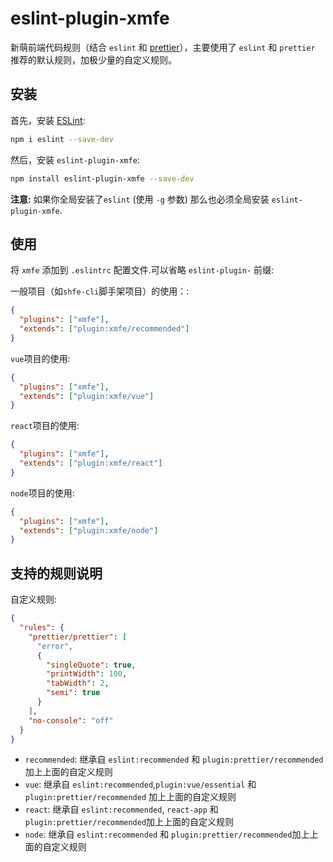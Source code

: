 # eslint-plugin-xmfe

新萌前端代码规则（结合 `eslint` 和 [prettier](https://prettier.io/)），主要使用了 `eslint` 和 `prettier` 推荐的默认规则，加极少量的自定义规则。

## 安装

首先，安装 [ESLint](http://eslint.org):

```bash
npm i eslint --save-dev
```

然后，安装 `eslint-plugin-xmfe`:

```bash
npm install eslint-plugin-xmfe --save-dev
```

**注意:** 如果你全局安装了`eslint` (使用 `-g` 参数) 那么也必须全局安装 `eslint-plugin-xmfe`.

## 使用

将 `xmfe` 添加到 `.eslintrc` 配置文件.可以省略 `eslint-plugin-` 前缀:

一般项目（如`shfe-cli`脚手架项目）的使用：:

```json
{
  "plugins": ["xmfe"],
  "extends": ["plugin:xmfe/recommended"]
}
```

`vue`项目的使用:

```json
{
  "plugins": ["xmfe"],
  "extends": ["plugin:xmfe/vue"]
}
```

`react`项目的使用:

```json
{
  "plugins": ["xmfe"],
  "extends": ["plugin:xmfe/react"]
}
```

`node`项目的使用:

```json
{
  "plugins": ["xmfe"],
  "extends": ["plugin:xmfe/node"]
}
```

## 支持的规则说明

自定义规则:

```json
{
  "rules": {
    "prettier/prettier": [
      "error",
      {
        "singleQuote": true,
        "printWidth": 100,
        "tabWidth": 2,
        "semi": true
      }
    ],
    "no-console": "off"
  }
}
```

- `recommended`: 继承自 `eslint:recommended` 和 `plugin:prettier/recommended` 加上上面的自定义规则
- `vue`: 继承自 `eslint:recommended`,`plugin:vue/essential` 和 `plugin:prettier/recommended` 加上上面的自定义规则
- `react`: 继承自 `eslint:recommended`, `react-app` 和 `plugin:prettier/recommended`加上上面的自定义规则
- `node`: 继承自 `eslint:recommended` 和 `plugin:prettier/recommended`加上上面的自定义规则
